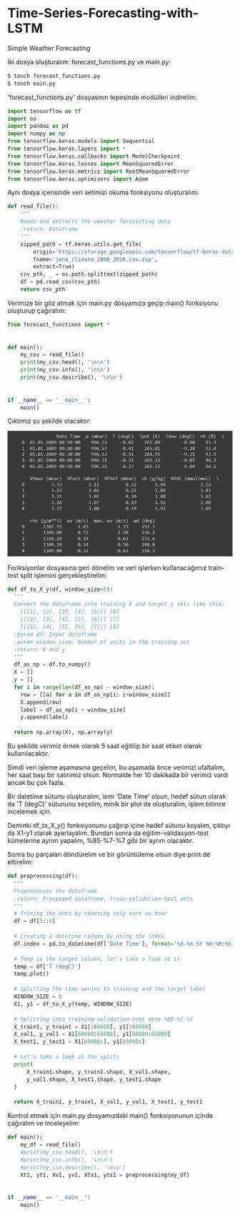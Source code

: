 # Time-Series-Forecasting-with-LSTM
Simple Weather Forecasting

İki dosya oluşturalım: forecast_functions.py ve main.py:
``` .sh
$ touch forecast_functions.py
$ touch main.py
```

'forecast_functions.py' dosyasının tepesinde modülleri indirelim:
``` python
import tensorflow as tf
import os
import pandas as pd
import numpy as np
from tensorflow.keras.models import Sequential
from tensorflow.keras.layers import *
from tensorflow.keras.callbacks import ModelCheckpoint
from tensorflow.keras.losses import MeanSquaredError
from tensorflow.keras.metrics import RootMeanSquaredError
from tensorflow.keras.optimizers import Adam
```

Aynı dosya içerisinde veri setimizi okuma fonksiyonu oluşturalım:
``` python
def read_file():
    """
    Reads and extracts the weather forecasting data
    :return: Dataframe
    """
    zipped_path = tf.keras.utils.get_file(
        origin='https://storage.googleapis.com/tensorflow/tf-keras-datasets/jena_climate_2009_2016.csv.zip',
        fname='jena_climate_2009_2016.csv.zip',
        extract=True)
    csv_pth, _ = os.path.splittext(zipped_path)
    df = pd.read_csv(csv_pth)
    return csv_pth
 ```

Verimize bir göz atmak için main.py dosyamıza geçip main() fonksiyonu oluşturup çağıralım:
``` python
from forecast_functions import *


def main():
    my_csv = read_file()
    print(my_csv.head(), '\n\n')
    print(my_csv.info(), '\n\n')
    print(my_csv.describe(), '\n\n')


if __name__ == '__main__':
    main()
```

Çıktımız şu şekilde olacaktır:

![tsf_0](https://github.com/egecancevgin/Time-Series-Forecasting-with-LSTM/blob/main/TSF_1.png)

Fonksiyonlar dosyasına geri dönelim ve veri işlerken kullanacağımız train-test split işlemini gerçekleştirelim:
``` python
def df_to_X_y(df, window_size=5):
  """
  Convert the dataframe into training X and target y sets like this:
    [[[1], [2], [3], [4], [5]]] [6]
    [[[2], [3], [4], [5], [6]]] [7]
    [[[3], [4], [5], [6], [7]]] [8]
  :param df: Input dataframe
  :param window_size: Number of units in the training set
  :return: X and y
  """
  df_as_np = df.to_numpy()
  X = []
  y = []
  for i in range(len(df_as_np) - window_size):
    row = [[a] for a in df_as_np[i: i+window_size]]
    X.append(row)
    label = df_as_np[i + window_size]
    y.append(label)

  return np.array(X), np.array(y)
```

Bu şekilde verimiz örnek olarak 5 saat eğitilip bir saat etiket olarak kullanılacaktır.

Şimdi veri işleme aşamasına geçelim, bu aşamada önce verimizi ufaltalım, her saat başı bir satırımız olsun. Normalde her 10 dakikada bir verimiz vardı ancak bu çok fazla.

Bir datetime sütunu oluşturalım, ismi 'Date Time' olsun, hedef sütun olarak da 'T (degC)' sütununu seçelim, minik bir plot da oluşturalım, işlem bitince incelemek için.

Deminki df_to_X_y() fonksiyonunu çağırıp içine hedef sütunu koyalım, çıktıyı da X1-y1 olarak ayarlayalım.
Bundan sonra da eğitim-validasyon-test kümelerine ayrım yapalım, %85-%7-%7 gibi bir ayrım olacaktır.

Sonra bu parçaları döndürelim ve bir görüntüleme olsun diye print de ettirelim:
``` python
def preprocessing(df):
  """
  Preprocesses the dataframe
  :return: Processed dataframe, train-validation-test sets
  """
  # Triming the data by choosing only once an hour
  df = df[5::6]

  # Creating a datetime column by using the index
  df.index = pd.to_datetime(df['Date Time'], format='%d.%m.%Y %H:%M:%S')

  # Temp is the target column, let's take a look at it
  temp = df['T (degC)']
  temp.plot()

  # Splitting the time series to training and the target label
  WINDOW_SIZE = 5
  X1, y1 = df_to_X_y(temp, WINDOW_SIZE)

  # Splitting into training-validation-test sets %85-%7-%7
  X_train1, y_train1 = X1[:60000], y1[:60000]
  X_val1, y_val1 = X1[60000:65000], y1[60000:65000]
  X_test1, y_test1 = X1[65000:], y1[65000:]

  # Let's take a look at the splits
  print(
      X_train1.shape, y_train1.shape, X_val1.shape,
      y_val1.shape, X_test1.shape, y_test1.shape
  )

  return X_train1, y_train1, X_val1, y_val1, X_test1, y_test1
```

Kontrol etmek için main.py dosyamızdaki main() fonksiyonunun içinde çağıralım ve inceleyelim:
``` python
def main():
    my_df = read_file()
    #print(my_csv.head(), '\n\n')
    #print(my_csv.info(), '\n\n')
    #print(my_csv.describe(), '\n\n')
    Xt1, yt1, Xv1, yv1, Xts1, yts1 = preprocessing(my_df)


if __name__ == '__main__':
    main()
```


